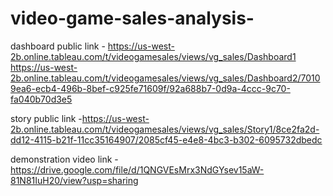 # video-game-sales-analysis-


dashboard public link - https://us-west-2b.online.tableau.com/t/videogamesales/views/vg_sales/Dashboard1
                        https://us-west-2b.online.tableau.com/t/videogamesales/views/vg_sales/Dashboard2/70109ea6-ecb4-496b-8bef-c925fe71609f/92a688b7-0d9a-4ccc-9c70-fa040b70d3e5
                        
                        
story public link    -https://us-west-2b.online.tableau.com/t/videogamesales/views/vg_sales/Story1/8ce2fa2d-dd12-4115-b21f-11cc35164907/2085cf45-e4e8-4bc3-b302-6095732dbedc

demonstration video link - https://drive.google.com/file/d/1QNGVEsMrx3NdGYsev15aW-81N81IuH20/view?usp=sharing
